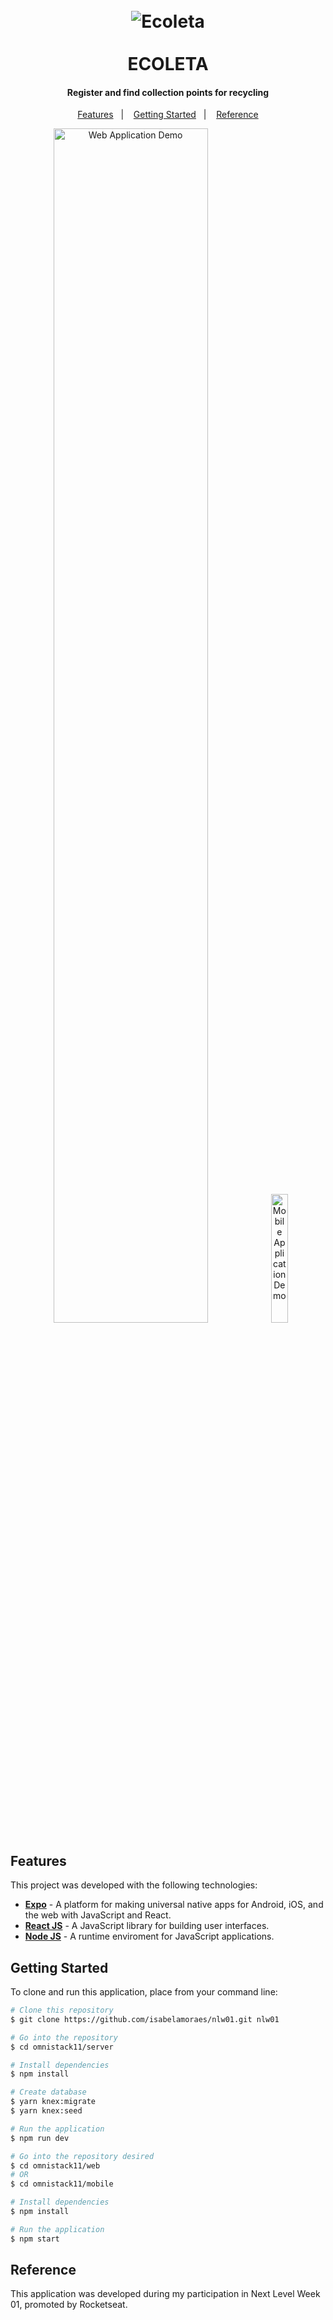 <h1 align="center">
  <br>
    <img src="" alt="Ecoleta">
  <br>
  <br>
  ECOLETA
</h1>

<h4 align="center">
  Register and find collection points for recycling
</h4>

<p align="center">
  <a href="#features">Features</a>&nbsp;&nbsp;&nbsp;|&nbsp;&nbsp;&nbsp;
  <a href="#getting-started">Getting Started</a>&nbsp;&nbsp;&nbsp;|&nbsp;&nbsp;&nbsp;
  <a href="#reference">Reference</a>
</p>

<p align="center">
  <img alt="Web Application Demo" src="" width="70%">
  <img alt="Mobile Application Demo" src="" width="23%">
</p>

## Features

This project was developed with the following technologies:

-  **[Expo](https://expo.io/)** - A platform for making universal native apps for Android, iOS, and the web with JavaScript and React.
-  **[React JS](https://reactjs.org/)** - A JavaScript library for building user interfaces.
-  **[Node JS](https://nodejs.org/)** - A runtime enviroment for JavaScript applications.

## Getting Started

To clone and run this application, place from your command line:

```bash
# Clone this repository
$ git clone https://github.com/isabelamoraes/nlw01.git nlw01

# Go into the repository
$ cd omnistack11/server

# Install dependencies
$ npm install

# Create database
$ yarn knex:migrate
$ yarn knex:seed

# Run the application
$ npm run dev

# Go into the repository desired
$ cd omnistack11/web
# OR
$ cd omnistack11/mobile

# Install dependencies
$ npm install

# Run the application
$ npm start
```

## Reference

This application was developed during my participation in Next Level Week 01, promoted by Rocketseat.

